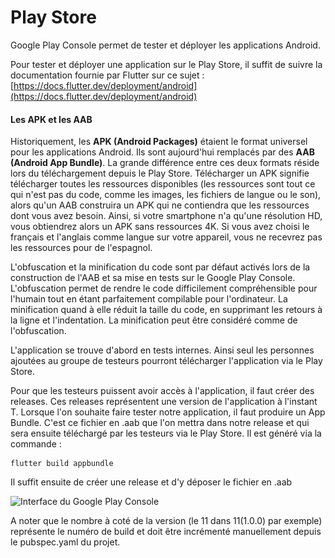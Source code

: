 # Play Store

Google Play Console permet de tester et déployer les applications Android.

Pour tester et déployer une application sur le Play Store, il suffit de suivre la documentation fournie par Flutter sur ce sujet : [https://docs.flutter.dev/deployment/android](https://docs.flutter.dev/deployment/android)

#### Les APK et les AAB

Historiquement, les **APK (Android Packages)** étaient le format universel pour les applications Android. Ils sont aujourd'hui remplacés par des **AAB (Android App Bundle)**. La grande différence entre ces deux formats réside lors du téléchargement depuis le Play Store. Télécharger un APK signifie télécharger toutes les ressources disponibles (les ressources sont tout ce qui n'est pas du code, comme les images, les fichiers de langue ou le son), alors qu'un AAB construira un APK qui ne contiendra que les ressources dont vous avez besoin. Ainsi, si votre smartphone n'a qu'une résolution HD, vous obtiendrez alors un APK sans ressources 4K. Si vous avez choisi le français et l'anglais comme langue sur votre appareil,  vous ne recevrez pas les ressources pour de l'espagnol.



L'obfuscation et la minification du code sont par défaut activés lors de la construction de l'AAB et sa mise en tests sur le Google Play Console. L'obfuscation permet de rendre le code difficilement compréhensible pour l'humain tout en étant parfaitement compilable pour l'ordinateur. La minification quand à elle réduit la taille du code, en supprimant les retours à la ligne et l'indentation. La minification peut être considéré comme de l'obfuscation.&#x20;

L'application se trouve d'abord en tests internes. Ainsi seul les personnes ajoutées au groupe de testeurs pourront télécharger l'application via le Play Store.

Pour que les testeurs puissent avoir accès à l'application, il faut créer des releases. Ces releases représentent une version de l'application à l'instant T. Lorsque l'on souhaite faire tester notre application, il faut produire un App Bundle. C'est ce fichier en .aab que l'on mettra dans notre release et qui sera ensuite téléchargé par les testeurs via le Play Store. Il est généré via la commande :&#x20;

```
flutter build appbundle
```

Il suffit ensuite de créer une release et d'y déposer le fichier en .aab

![Interface du Google Play Console](<../../.gitbook/assets/Capture d’écran 2022-06-01 à 13.12.54.png>)

A noter que le nombre à coté de la version (le 11 dans 11(1.0.0) par exemple) représente le numéro de build et doit être incrémenté manuellement depuis le pubspec.yaml du projet.
